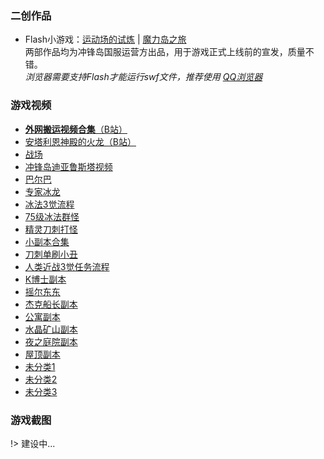 ### 二创作品
- Flash小游戏：[运动场的试炼](files/flash/运动场的试炼.swf) | [魔力岛之旅](files/flash/魔力岛之旅.swf)  
  两部作品均为冲锋岛国服运营方出品，用于游戏正式上线前的宣发，质量不错。  
  *浏览器需要支持Flash才能运行swf文件，推荐使用 [QQ浏览器](https://browser.qq.com/)*

### 游戏视频
- [**外网搬运视频合集**（B站）](https://www.bilibili.com/video/BV1dE411o7mS)
- [安塔利恩神殿的火龙（B站）](https://www.bilibili.com/video/BV1Fx411h7HG?share_source=copy_web)
- [战场](https://play.tudou.com/v_show/id_XOTgzMTc5MTI=.html)
- [冲锋岛迪亚鲁斯塔视频](https://tv.sohu.com/v/cGwvNjAyNTUyMS8xOTk1Njg4NC5zaHRtbA==.html?vid=19956884&wx=0&channeled=1211020100&aid=6025521)
- [巴尔巴](https://play.tudou.com/v_show/id_XMjI1NzA5NjEy.html)
- [专家冰龙](https://tv.sohu.com/v/cGwvNjExOTU5Ni82MTc0OTExMi5zaHRtbA==.html)
- [冰法3觉流程](https://tv.sohu.com/v/cGwvNjA2NTg4NC8xOTg0NTQyOC5zaHRtbA==.html)
- [75级冰法群怪](https://play.tudou.com/v_show/id_XMTAzMzY0MzE2.html)
- [精灵刀刺打怪](https://tv.sohu.com/v/dXMvNDU5ODczNy8yMzU3MTk2LnNodG1s.html?fromvsogou=)
- [小副本合集](https://v.youku.com/v_show/id_XNzQ4ODE2ODA=.html?)
- [刀刺单刷小丑](https://v.youku.com/v_show/id_XMzQyNjUwNDE2.html)
- [人类近战3觉任务流程](https://v.youku.com/v_show/id_XOTA5MDYwMTY=.html?from=s1.8-1-2.999&f=3198483&sf=10303)
- [K博士副本](https://v.youku.com/v_show/id_XODQ3MzM5MjQ=.html)
- [摇尔东东](https://tv.sohu.com/v/dXMvNjMzMjQxMDQvMjU5NzI2NDUuc2h0bWw=.html?src=pl)
- [杰克船长副本](https://v.youku.com/v_show/id_XNzQ4Nzc2MTI=.html?spm=a2hbt.13141534.1_2.d_6&scm=20140719.manual.114461.video_XNzQ4Nzc2MTI=)
- [公寓副本](https://v.youku.com/v_show/id_XNzQ4NjYyNDg=.html?spm=a2hbt.13141534.1_2.d_10&scm=20140719.manual.114461.video_XNzQ4NjYyNDg=)
- [水晶矿山副本](https://v.youku.com/v_show/id_XNzQ4NjM3MjQ=.html?spm=a2hbt.13141534.1_2.d_11&scm=20140719.manual.114461.video_XNzQ4NjM3MjQ=)
- [夜之庭院副本](https://v.youku.com/v_show/id_XNzQ4NjcyMzI=.html?spm=a2hbt.13141534.1_2.d_8&scm=20140719.manual.114461.video_XNzQ4NjcyMzI=)
- [屋顶副本](https://tv.sohu.com/v/cGwvNjA2NTg4NC81NjkxMTcyMC5zaHRtbA==.html)
- [未分类1](https://tv.sohu.com/v/dXMvNjMyNTc2MzkvNjEzNjU4ODkuc2h0bWw=.html)
- [未分类2](https://tv.sohu.com/v/dXMvNjMzNDI4NjUvMjE1MTgwMjYuc2h0bWw=.html?vid=21518026&wx=0&ptag=vsogou)
- [未分类3](https://www.bilibili.com/video/BV1dE411o7mS/)

### 游戏截图
!> 建设中...



